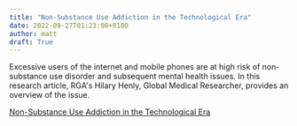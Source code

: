 ```yaml
---
title: "Non-Substance Use Addiction in the Technological Era"
date: 2022-09-27T01:23:00+0100
author: matt
draft: True
---
```

Excessive users of the internet and mobile phones are at high risk of non-substance use disorder and subsequent mental health issues. In this research article, RGA's Hilary Henly, Global Medical Researcher, provides an overview of the issue.
 

[ Non-Substance Use Addiction in the Technological Era ]( https://www.rgare.com/knowledge-center/media/research/non-substance-use-addiction-in-the-technological-era )
